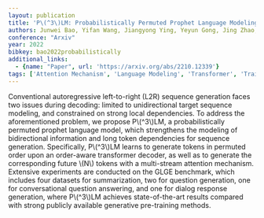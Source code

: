 ```yaml
---
layout: publication
title: 'P\(^3\)LM: Probabilistically Permuted Prophet Language Modeling For Generative Pre-training'
authors: Junwei Bao, Yifan Wang, Jiangyong Ying, Yeyun Gong, Jing Zhao, Youzheng Wu, Xiaodong He
conference: "Arxiv"
year: 2022
bibkey: bao2022probabilistically
additional_links:
  - {name: "Paper", url: 'https://arxiv.org/abs/2210.12339'}
tags: ['Attention Mechanism', 'Language Modeling', 'Transformer', 'Training Techniques', 'GPT', 'Model Architecture', 'Applications', 'Pre-Training', 'Pretraining Methods']
---
```

Conventional autoregressive left-to-right (L2R) sequence generation faces two
issues during decoding: limited to unidirectional target sequence modeling, and
constrained on strong local dependencies. To address the aforementioned
problem, we propose P\\(^3\\)LM, a probabilistically permuted prophet language
model, which strengthens the modeling of bidirectional information and long
token dependencies for sequence generation. Specifically, P\\(^3\\)LM learns to
generate tokens in permuted order upon an order-aware transformer decoder, as
well as to generate the corresponding future \\(N\\) tokens with a multi-stream
attention mechanism. Extensive experiments are conducted on the GLGE benchmark,
which includes four datasets for summarization, two for question generation,
one for conversational question answering, and one for dialog response
generation, where P\\(^3\\)LM achieves state-of-the-art results compared with
strong publicly available generative pre-training methods.
